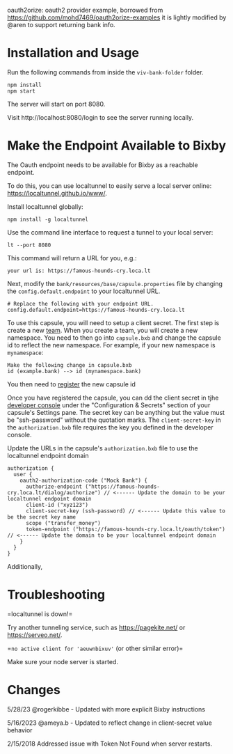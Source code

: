 oauth2orize: oauth2 provider example, borrowed from https://github.com/mohd7469/oauth2orize-examples
it is lightly modified by @aren to support returning bank info.

Installation and Usage
===

Run the following commands from inside the `viv-bank-folder` folder.

```
npm install
npm start
```

The server will start on port 8080.

Visit http://localhost:8080/login to see the server running locally.


Make the Endpoint Available to Bixby
===
The Oauth endpoint needs to be available for Bixby as a reachable endpoint.

To do this, you can use localtunnel to easily serve a local server online: https://localtunnel.github.io/www/.

Install localtunnel globally:
```
npm install -g localtunnel
```

Use the command line interface to request a tunnel to your local server:
```
lt --port 8080
```

This command will return a URL for you, e.g.:
```
your url is: https://famous-hounds-cry.loca.lt
```

Next, modify the `bank/resources/base/capsule.properties` file by changing the `config.default.endpoint` to your localtunnel URL.

```
# Replace the following with your endpoint URL.
config.default.endpoint=https://famous-hounds-cry.loca.lt
```

To use this capsule, you will need to setup a client secret. The first step is create a new [team](https://bixbydevelopers.com/dev/docs/dev-guide/developers/managing-caps.developer-console#create-a-team).
When you create a team, you will create a new namespace. You need to then go into `capsule.bxb` and change the capsule id to reflect the new namespace. For example, if your new namespace is `mynamespace`:

```
Make the following change in capsule.bxb
id (example.bank) --> id (mynamespace.bank)
```

You then need to [register](https://bixbydevelopers.com/dev/docs/dev-guide/developers/managing-caps.developer-console#register-a-capsule) the new capsule id

Once you have registered the capsule, you can dd the client secret in tjhe [developer console](https://bixbydevelopers.com/dev/console) under the "Configuration & Secrets" section of your capsule's Settings pane. The secret key can be anything but the value must be "ssh-password" without the quotation marks. The `client-secret-key` in the `authorization.bxb` file requires the key you defined in the developer console.

Update the URLs in the capsule's `authorization.bxb` file to use the localtunnel endpoint domain

```
authorization {
  user {
    oauth2-authorization-code ("Mock Bank") {
      authorize-endpoint ("https://famous-hounds-cry.loca.lt/dialog/authorize") // <------ Update the domain to be your localtunnel endpoint domain
      client-id ("xyz123")
      client-secret-key (ssh-password) // <------ Update this value to be the secret key name
      scope ("transfer_money")
      token-endpoint ("https://famous-hounds-cry.loca.lt/oauth/token") // <------ Update the domain to be your localtunnel endpoint domain
    }
  }
}
```
Additionally, 


Troubleshooting
===

=localtunnel is down!=

Try another tunneling service, such as https://pagekite.net/ or https://serveo.net/.

=`no active client for 'aeuwnbixuv'` (or other similar error)=

Make sure your node server is started.

Changes
===
5/28/23
@rogerkibbe - Updated with more explicit Bixby instructions

5/16/2023
@ameya.b - Updated to reflect change in client-secret value behavior

2/15/2018
Addressed issue with Token Not Found when server restarts.
